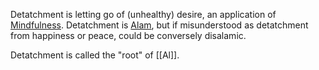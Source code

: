 Detatchment is letting go of (unhealthy) desire, an application of [Mindfulness](Terms/Mindfulness.md). Detatchment is [Alam](Terms/Alam.md), but if misunderstood as detatchment from happiness or peace, could be conversely disalamic.

Detatchment is called the "root" of [[Al]].